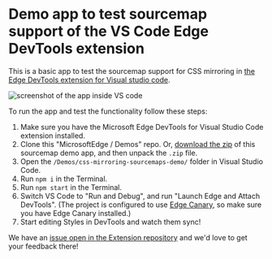 # Demo app to test sourcemap support of the VS Code Edge DevTools extension

This is a basic app to test the sourcemap support for CSS mirroring in [the Edge DevTools extension for Visual studio code](https://aka.ms/devtools-for-code).

![screenshot of the app inside VS code](sourcemaps-demo.png)

To run the app and test the functionality follow these steps:

1. Make sure you have the Microsoft Edge DevTools for Visual Studio Code extension installed.
1. Clone this "MicrosoftEdge / Demos" repo.  Or, [download the zip](demo.zip) of this sourcemap demo app, and then unpack the `.zip` file.
1. Open the `/Demos/css-mirroring-sourcemaps-demo/` folder in Visual Studio Code.
1. Run `npm i` in the Terminal.
1. Run `npm start` in the Terminal.
1. Switch VS Code to "Run and Debug", and run "Launch Edge and Attach DevTools".  (The project is configured to use [Edge Canary](https://www.microsoftedgeinsider.com/download/canary), so make sure you have Edge Canary installed.)
1. Start editing Styles in DevTools and watch them sync!

We have an [issue open in the Extension repository](https://github.com/microsoft/vscode-edge-devtools/issues/965) and we'd love to get your feedback there!
